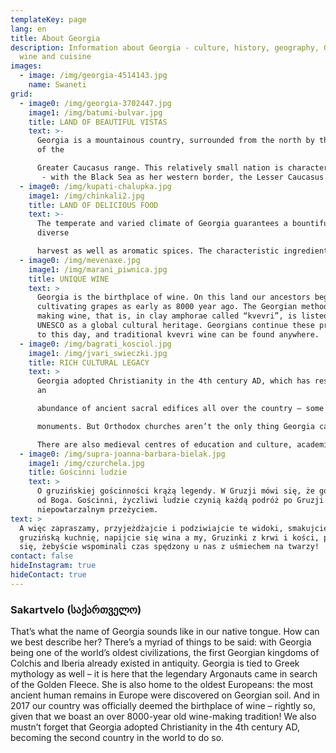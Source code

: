```yaml
---
templateKey: page
lang: en
title: About Georgia
description: Information about Georgia - culture, history, geography, Georgian
  wine and cuisine
images:
  - image: /img/georgia-4514143.jpg
    name: Swaneti
grid:
  - image0: /img/georgia-3702447.jpg
    image1: /img/batumi-bulvar.jpg
    title: LAND OF BEAUTIFUL VISTAS
    text: >-
      Georgia is a mountainous country, surrounded from the north by the peaks
      of the

      Greater Caucasus range. This relatively small nation is characterized by diversity 
       - with the Black Sea as her western border, the Lesser Caucasus range to the south, and vast valleys and steppes to behold in the east.
  - image0: /img/kupati-chalupka.jpg
    image1: /img/chinkali2.jpg
    title: LAND OF DELICIOUS FOOD
    text: >-
      The temperate and varied climate of Georgia guarantees a bountiful and
      diverse

      harvest as well as aromatic spices. The characteristic ingredients used in our dishes give our cuisine its inimitable and exceptional taste.
  - image0: /img/mevenaxe.jpg
    image1: /img/marani_piwnica.jpg
    title: UNIQUE WINE
    text: >
      Georgia is the birthplace of wine. On this land our ancestors began
      cultivating grapes as early as 8000 year ago. The Georgian method of
      making wine, that is, in clay amphorae called “kvevri”, is listed by
      UNESCO as a global cultural heritage. Georgians continue these practices
      to this day, and traditional kvevri wine can be found anywhere.
  - image0: /img/bagrati_kosciol.jpg
    image1: /img/jvari_swieczki.jpg
    title: RICH CULTURAL LEGACY
    text: >
      Georgia adopted Christianity in the 4th century AD, which has resulted in
      an

      abundance of ancient sacral edifices all over the country – some being UNESCO

      monuments. But Orthodox churches aren’t the only thing Georgia can show off.

      There are also medieval centres of education and culture, academies, fortified towers and castles, cave-cities, as well as monuments hailing back to pagan times.
  - image0: /img/supra-joanna-barbara-bielak.jpg
    image1: /img/czurchela.jpg
    title: Gościnni ludzie
    text: >
      O gruzińskiej gościnności krążą legendy. W Gruzji mówi się, że gość to dar
      od Boga. Gościnni, życzliwi ludzie czynią każdą podróż po Gruzji
      niepowtarzalnym przeżyciem.
text: >
  A więc zapraszamy, przyjeżdżajcie i podziwiajcie te widoki, smakujcie
  gruzińską kuchnię, napijcie się wina a my, Gruzinki z krwi i kości, postaramy
  się, żebyście wspominali czas spędzony u nas z uśmiechem na twarzy!
contact: false
hideInstagram: true
hideContact: true
---
```

### **Sakartvelo** (საქართველო)

That’s what the name of Georgia sounds like in our native tongue. How can we best
describe her? There’s a myriad of things to be said: with Georgia being one of the
world’s oldest civilizations, the first Georgian kingdoms of Colchis and Iberia already
existed in antiquity. Georgia is tied to Greek mythology as well – it is here that the
legendary Argonauts came in search of the Golden Fleece. She is also home to the
oldest Europeans: the most ancient human remains in Europe were discovered on
Georgian soil. And in 2017 our country was officially deemed the birthplace of wine –
rightly so, given that we boast an over 8000-year old wine-making tradition! We also
mustn’t forget that Georgia adopted Christianity in the 4th century AD, becoming the
second country in the world to do so.